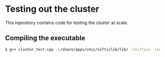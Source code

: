 # Testing out the cluster

This repository contains code for testing the cluster at scale.

## Compiling the executable

```bash
$ g++ cluster_test.cpp -L/share/apps/cmic/nifticlib/lib/ -lniftiio -lznz -lz -I/share/apps/cmic/nifticlib/include/nifti/ -o nifti_test
```
